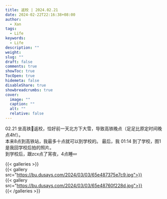 ```yaml
---
title: 返校 | 2024.02.21
date: 2024-02-22T22:16:38+08:00
author:
  - Xan
tags:
  - Life
keywords:
  - Life
description: ""
weight: 
slug: ""
draft: false
comments: true
showToc: true
TocOpen: true
hidemeta: false
disableShare: true
showbreadcrumbs: true
cover:
  image: ""
  caption: ""
  alt: ""
  relative: false
---
```


02.21 坐高铁🚝返校，恰好前一天北方下大雪，导致高铁晚点（足足比原定时间晚点4h!）。  
本来8点到高铁站，我最多十点就可以到学校的。
最后，我 01:14 到了学校，图1是我回学校后拍的照片。  
到学校后，跟zcx点了宵夜，4点睡💤

{{< galleries >}}  
{{< gallery src="https://bu.dusays.com/2024/03/03/65e487375e7c9.jpg">}}  
{{< gallery src="https://bu.dusays.com/2024/03/03/65e48760f228d.jpg">}}  
{{< /galleries >}}


